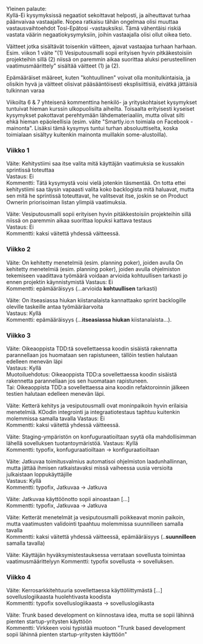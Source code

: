 Yleinen palaute:  
Kyllä-Ei kysymyksissä negaatiot sekoittavat helposti, ja aiheuttavat turhaa päänvaivaa vastaajalle. Nopea ratkaisu tähän ongelmaa olisi muuttaa vastausvaihtoehdot Tosi-Epätosi -vastauksiksi. Tämä vähentäisi riskiä vastata väärin negaatiokysymyksiin, joihin vastaajalla olisi ollut oikea tieto.  

Väitteet jotka sisältävät toisenkin väitteen, ajavat vastaajaa turhaan harhaan. Esim.  viikon 1 väite "(1) Vesiputousmalli sopii erityisen hyvin pitkäkestoisiin projekteihin sillä (2) niissä on paremmin aikaa suorittaa aluksi perusteellinen vaatimusmäärittely" sisältää väitteet (1) ja (2).  

Epämääräiset määreet, kuten "kohtuullinen" voivat olla monitulkintaisia, ja olisikin hyvä ja väitteet olisivat pääsääntöisesti eksplisiittisiä, eivätkä jättäisiä tulkinnan varaa

Viikoilta 6 & 7 yhteisenä kommenttina henkilö- ja yrityskohtaiset kysymykset tuntuivat hieman kurssin ulkopuolisilta aiheilta. Toisaalta erityisesti kyseiset kysymykset pakottavat perehtymään lähdemateriaaliin, mutta olivat silti ehkä hieman epäoleellisia (esim. väite "Smartly.io:n toimiala on Facebook -mainonta". Lisäksi tämä kysymys tuntui turhan absoluuttiselta, koska toimialaan sisältyy kuitenkin mainonta muillakin some-alustoilla).

### Viikko 1
Väite: Kehitystiimi saa itse valita mitä käyttäjän vaatimuksia se kussakin sprintissä toteuttaa  
Vastaus: Ei  
Kommentti: Tätä kysymystä voisi vielä jotenkin täsmentää. On totta ettei kehitystiimi saa täysin vapaasti valita koko backlogista mitä haluavat, mutta sen mitä he sprintissä toteuttavat, he valitsevat itse, joskin se on Product Ownerin priorisoiman listan ylimpiä vaatimuksia.  

Väite: Vesiputousmalli sopii erityisen hyvin pitäkkestoisiin projekteihin sillä niissä on paremmin aikaa suorittaa lopuksi kattava testaus  
Vastaus: Ei  
Kommentti: kaksi väitettä yhdessä väitteessä.  

### Viikko 2
Väite: On kehitetty menetelmiä (esim. planning poker), joiden avulla On kehitetty menetelmiä (esim. planning poker), joiden avulla ohjelmiston tekemiseen vaadittava työmäärä voidaan arvioida kohtuullisen tarkasti jo ennen projektin käynnistymistä
Vastaus: Ei  
Kommentti: epämääräisyys (...arvioida **kohtuullisen** tarkasti)  

Väite: On itseasiassa hiukan kiistanalaista kannattaako sprint backlogille oleville taskeille antaa työmääräarvoita  
Vastaus: Kyllä  
Kommentti: epämääräisyys (...**itseasiassa hiukan** kiistanalaista...).  

### Viikko 3
Väite: Oikeaoppista TDD:tä sovellettaessa koodin sisäistä rakennatta parannellaan jos huomataan sen rapistuneen, tällöin testien halutaan edelleen menevän läpi  
Vastaus: Kyllä  
Muotoiluehdotus: Oikeaoppista TDD:a sovellettaessa koodin sisäistä rakennetta parannellaan jos sen huomataan rapistuneen.  
Tai: Oikeaoppista TDD:a sovellettaessa aina koodin refaktoroinnin jälkeen testien halutaan edelleen menevän läpi.

Väite: Ketterä kehitys ja vesiputousmalli ovat moninpaikoin hyvin erilaisia menetelmiä. KOodin integrointi ja integraatiotestaus taphtuu kuitenkin molemmissa samalla tavalla
Vastaus: Ei  
Kommentti: kaksi väitettä yhdessä väitteessä.  

Väite: Staging-ympäristön on konfuguraatioiltaan syytä olla mahdollisimman lähellä sovelluksen tuotantoymäristöä.
Vastaus: Kyllä  
Kommentti: typofix, konfuguraatioiltaan -> konfiguraatioiltaan  

Väite: Jatkuvaa toimitusvalmius automatisoi ohjelmiston laadunhallinnan, mutta jättää ihmisen ratkaistavaksi missä vaiheessa uusia versioita julkaistaan loppukäyttäjille  
Vastaus: Kyllä  
Kommentti: typofix, Jatkuvaa -> Jatkuva  

Väite: Jatkuvaa käyttöönotto sopii ainoastaan [...]  
Kommentti: typofix, Jatkuvaa -> Jatkuva  

Väite: Ketterät menetelmät ja vesiputousmalli poikkeavat monin paikoin, mutta vaatimusten validointi tpaahtuu molemmissa suunnilleen samalla tavalla  
Kommentti: kaksi väitettä yhdessä väitteessä, epämääräisyys (..**suunnilleen** samalla tavalla)  

Väite: Käyttäjän hyväksymistestauksessa verrataan sovellusta toimintaa vaatimusmäärittelyyn
Kommentti:  typofix sovellusta -> sovelluksen.  

### Viikko 4  
Väite: Kerrosarkkitehtuuria sovellettaessa käyttöliittymästä [...] sovelluslogiikaasta huolehtivasta koodista   
Kommentti: typofix sovelluslogiikaasta -> sovelluslogiikasta  

Väite: Trunk based development on kiinnostava idea, mutta se sopii lähinnä pienten startup-yritysten käyttöön  
Kommentti: Virkkeen voisi typistää muotoon "Trunk based development sopii lähinnä pienten startup-yritysten käyttöön"  
